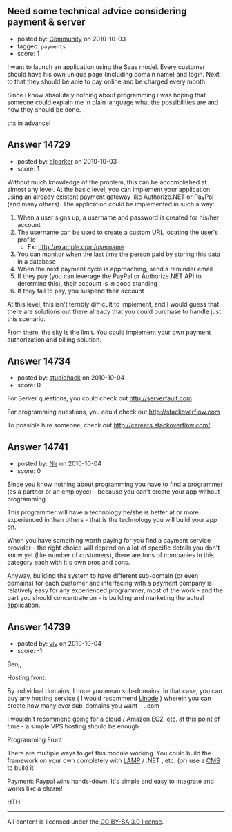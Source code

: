 ## Need some technical advice considering payment & server

- posted by: [Community](https://stackexchange.com/users/-1/-1-community) on 2010-10-03
- tagged: `payments`
- score: 1

I want to launch an application using the Saas model. Every customer should have his own unique page (including domain name) and login. Next to that they should be able to pay online and be charged every month. 

Since i know absolutely nothing about programming i was hoping that someone could explain me in plain language what the possibilities are and how they should be done. 

tnx in advance! 





## Answer 14729

- posted by: [blparker](https://stackexchange.com/users/-1/4449-blparker) on 2010-10-03
- score: 1

Without much knowledge of the problem, this can be accomplished at almost any level. At the basic level, you can implement your application using an already existent payment gateway like Authorize.NET or PayPal (and many others). The application could be implemented in such a way:

 1. When a user signs up, a username and password is created for his/her account
 2. The username can be used to create a custom URL locating the user's profile
    - Ex: http://example.com/username
 3. You can monitor when the last time the person paid by storing this data in a database
 4. When the next payment cycle is approaching, send a reminder email
 5. If they pay (you can leverage the PayPal or Authorize.NET API to determine this), their account is in good standing
 6. If they fail to pay, you suspend their account

At this level, this isn't terribly difficult to implement, and I would guess that there are solutions out there already that you could purchase to handle just this scenario.

From there, the sky is the limit. You could implement your own payment authorization and billing solution.


## Answer 14734

- posted by: [studiohack](https://stackexchange.com/users/-1/4606-studiohack) on 2010-10-04
- score: 0

For Server questions, you could check out http://serverfault.com

For programming questions, you could check out http://stackoverflow.com

To possible hire someone, check out http://careers.stackoverflow.com/


## Answer 14741

- posted by: [Nir](https://stackexchange.com/users/-1/4237-nir) on 2010-10-04
- score: 0

Since you know nothing about programming you have to find a programmer (as a partner or an employee) - because you can't create your app without programming.

This programmer will have a technology he/she is better at or more experienced in than others - that is the technology you will build your app on.

When you have something worth paying for you find a payment service provider - the right choice will depend on a lot of specific details you don't know yet (like number of customers), there are tons of companies in this category each with it's own pros and cons.

Anyway, building the system to have different sub-domain (or even domains) for each customer and interfacing with a payment company is relatively easy for any experienced programmer, most of the work - and the part you should concentrate on - is building and marketing the actual application.




## Answer 14739

- posted by: [viv](https://stackexchange.com/users/-1/2665-viv) on 2010-10-04
- score: -1

<p>Benj,</p>

<p>Hosting front:</p>

<p>By individual domains, I hope you mean sub-domains. In that case, you can buy any hosting service ( I would recommend <a href="http://linode.com" rel="nofollow">Linode</a> ) wherein you can create how many ever sub-domains you want - ..com</p>

<p>I wouldn't recommend going for a cloud / Amazon EC2, etc. at this point of time - a simple VPS hosting should be enough</p>

<p>Programming Front</p>

<p>There are multiple ways to get this module working. You could build the framework on your own completely with <a href="http://en.wikipedia.org/wiki/LAMP_%28software_bundle%29" rel="nofollow">LAMP</a> / .NET , etc. (or) use a <a href="http://en.wikipedia.org/wiki/LAMP_%28software_bundle%29" rel="nofollow">CMS</a> to build it</p>

<p>Payment:
Paypal wins hands-down. It's simple and easy to integrate and works like a charm!</p>

<p>HTH</p>




---

All content is licensed under the [CC BY-SA 3.0 license](https://creativecommons.org/licenses/by-sa/3.0/).
